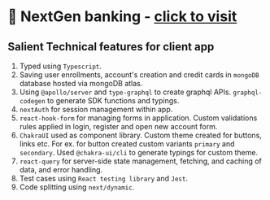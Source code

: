 # 🏦 NextGen banking - [click to visit](https://next-gql-banking.vercel.app/)

## Salient Technical features for client app

1. Typed using `Typescript`.
2. Saving user enrollments, account's creation and credit cards in `mongoDB` database hosted via mongoDB atlas.
3. Using `@apollo/server` and `type-graphql` to create graphql APIs. `graphql-codegen` to generate SDK functions and typings.
4. `nextAuth` for session management within app.
5. `react-hook-form` for managing forms in application. Custom validations rules applied in login, register and open new account form.
6. `ChakraUI` used as component library. Custom theme created for buttons, links etc. For ex. for button created custom variants `primary` and `secondary`. Used `@chakra-ui/cli` to generate typings for custom theme.
7. `react-query` for server-side state management, fetching, and caching of data, and error handling.
8. Test cases using `React testing library` and `Jest`.
9. Code splitting using `next/dynamic`.
